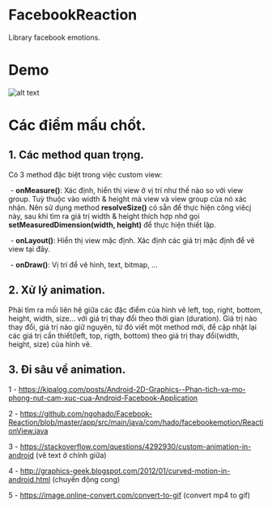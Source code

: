 # FacebookReaction
Library facebook emotions.

# Demo
![alt text](https://dl.dropboxusercontent.com/s/covtz4fr7cr5281/device-2017-11-09-200950.gif?dl=0)

# Các điểm mấu chốt.
## 1. Các method quan trọng.

Có 3 method đặc biệt trong việc custom view:

  - **onMeasure()**: Xác định, hiển thị view ở vị trí như thế nào so với view group. Tuỳ thuộc vào width & height mà view và view group của nó xác nhận. Nên sử dụng method **resolveSize()** có sẵn để thực hiện công viêcj này, sau khi tìm ra giá trị width & height thích hợp nhớ gọi **setMeasuredDimension(width, height)** để thực hiện thiết lập.
  
  - **onLayout()**: Hiển thị view mặc định. Xác định các giá trị mặc định để vẽ view tại đây.
  
  - **onDraw()**: Vị trí để vẽ hình, text, bitmap, ...
  
## 2. Xử lý animation.

Phải tìm ra mối liên hệ giữa các đặc điểm của hình vẽ left, top, right, bottom, height, width, size... với giá trị thay đổi theo thời gian (duration). Giá trị nào thay đổi, giá trị nào giữ nguyên, từ đó viết một method mới, để cập nhật lại các giá trị cần thiết(left, top, rigth, bottom) theo giá trị thay đổi(width, height, size) của hình vẽ.

## 3. Đi sâu về animation.


1 - https://kipalog.com/posts/Android-2D-Graphics--Phan-tich-va-mo-phong-nut-cam-xuc-cua-Android-Facebook-Application

2 - https://github.com/ngohado/Facebook-Reaction/blob/master/app/src/main/java/com/hado/facebookemotion/ReactionView.java

3 - https://stackoverflow.com/questions/4292930/custom-animation-in-android (vẽ text ở chính giữa)

4 - http://graphics-geek.blogspot.com/2012/01/curved-motion-in-android.html (chuyển động cong)

5 - https://image.online-convert.com/convert-to-gif (convert mp4 to gif)
